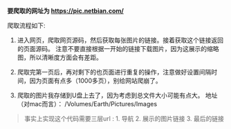 **要爬取的网址为 https://pic.netbian.com/**

爬取流程如下:
1. 进入网页，爬取网页源码，然后获取每张图片的链接。接着获取这个链接返回的页面源码。 注意不要直接根据一开始的链接下载图片，因为这展示的缩略图，所以清晰度方面会有差距。

2. 爬取完第一页后，再对剩下的也页面进行重复的操作，注意做好设置间隔时间，因为页面有点多（1000多页），别给网站爬崩了。

3. 爬取的图片我存储到U盘上去了，因为考虑到总文件大小可能有点大。                地址（对mac而言）：      /Volumes/Earth/Pictures/Images


> 事实上实现这个代码需要三层url : 1. 导航   2. 展示的图片链接  3. 最后的链接

